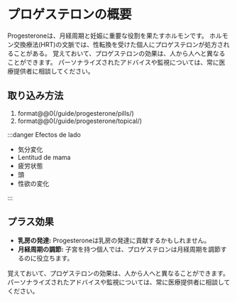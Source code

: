 # プロゲステロンの概要

Progesteroneは、月経周期と妊娠に重要な役割を果たすホルモンです。 ホルモン交換療法(HRT)の文脈では、性転換を受けた個人にプロゲステロンが処方されることがある。 覚えておいて、プロゲステロンの効果は、人から人へと異なることができます。 パーソナライズされたアドバイスや監視については、常に医療提供者に相談してください。

## 取り込み方法

1. format@@0(/guide/progesterone/pills/)
2. format@@0(/guide/progesterone/topical/)

:::danger Efectos de lado

- 気分変化
- Lentitud de mama
- 疲労状態
- 頭
- 性欲の変化

:::

## プラス効果

- **乳房の発達:** Progesteroneは乳房の発達に貢献するかもしれません。
- **月経周期の調節:** 子宮を持つ個人では、プロゲステロンは月経周期を調節するのに役立ちます。

覚えておいて、プロゲステロンの効果は、人から人へと異なることができます。 パーソナライズされたアドバイスや監視については、常に医療提供者に相談してください。
